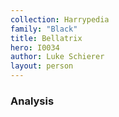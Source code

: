 ```yaml
---
collection: Harrypedia
family: "Black"
title: Bellatrix
hero: I0034
author: Luke Schierer
layout: person
---
```



### Analysis

